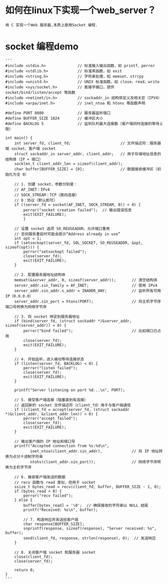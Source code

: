 # 如何在linux下实现一个web_server？
    用 C 实现一个Web 服务器,本质上是用Socket 编程.
# socket 编程demo
    '''
    #include <stdio.h>              // 标准输入输出函数，如 printf、perror
    #include <stdlib.h>             // 标准库函数，如 exit
    #include <string.h>             // 字符串处理，如 memset、strcpy
    #include <unistd.h>             // UNIX 标准函数，如 close、read、write
    #include <sys/socket.h>         // 套接字接口，提供 socket/bind/listen/accept 等函数
    #include <netinet/in.h>         // sockaddr_in 结构体定义及相关宏（IPV4）
    #include <arpa/inet.h>          // inet_ntoa 和 htons 等函数声明

    #define PORT 8080               // 服务器监听端口
    #define BUFFER_SIZE 1024        // 缓冲区大小
    #define BACKLOG 5               // 监听队列最大连接数（客户端同时连接的等待上限）

    int main() {
        int server_fd, client_fd;                      // 文件描述符：服务器端 socket、客户端 socket
        struct sockaddr_in server_addr, client_addr;   // 用于存储地址信息的结构体（IP + 端口）
        socklen_t client_addr_len = sizeof(client_addr);
        char buffer[BUFFER_SIZE] = {0};                // 数据接收缓冲区（初始化为全 0）

        // 1. 创建 socket，参数分别是：
        // AF_INET：IPv4
        // SOCK_STREAM：TCP（面向连接）
        // 0：协议（默认即可）
        if ((server_fd = socket(AF_INET, SOCK_STREAM, 0)) < 0) {
            perror("socket creation failed");  // 输出错误信息
            exit(EXIT_FAILURE);
            }

        // 设置 socket 选项 SO_REUSEADDR，允许端口重用
        // 否则服务重启时可能会提示“Address already in use”
        int opt = 1;
        if (setsockopt(server_fd, SOL_SOCKET, SO_REUSEADDR, &opt, sizeof(opt))) {
            perror("setsockopt failed");
            close(server_fd);
            exit(EXIT_FAILURE);
        }

        // 2. 配置服务器地址结构体
        memset(&server_addr, 0, sizeof(server_addr));       // 清空结构体
        server_addr.sin_family = AF_INET;                   // 使用 IPv4
        server_addr.sin_addr.s_addr = INADDR_ANY;           // 监听所有可用 IP（0.0.0.0）
        server_addr.sin_port = htons(PORT);                 // 将主机字节序端口号转换为网络字节序

        // 3. 将 socket 绑定到服务器地址
        if (bind(server_fd, (struct sockaddr *)&server_addr, sizeof(server_addr)) < 0) {
            perror("bind failed");                          // 比如端口已占用
            close(server_fd);
            exit(EXIT_FAILURE);
        }

        // 4. 开始监听，进入被动等待连接状态
        if (listen(server_fd, BACKLOG) < 0) {
            perror("listen failed");
            close(server_fd);
            exit(EXIT_FAILURE);
        }

        printf("Server listening on port %d...\n", PORT);

        // 5. 接受客户端连接（阻塞直到有连接）
        // 返回新的 socket 文件描述符（client_fd）用于与客户端通信
        if ((client_fd = accept(server_fd, (struct sockaddr *)&client_addr, &client_addr_len)) < 0) {
            perror("accept failed");
            close(server_fd);
            exit(EXIT_FAILURE);
        }

        // 输出客户端的 IP 地址和端口号
        printf("Accepted connection from %s:%d\n",
               inet_ntoa(client_addr.sin_addr),             // 将 IP 地址转换为点分十进制字符串
               ntohs(client_addr.sin_port));                // 网络字节序转换为主机字节序

        // 6. 接收客户端发送的数据
        // recv 函数与 read 类似，但用于 socket
        ssize_t bytes_read = recv(client_fd, buffer, BUFFER_SIZE - 1, 0);
        if (bytes_read < 0) {
            perror("recv failed");
        } else {
            buffer[bytes_read] = '\0';  // 确保接收的字符串以 NULL 结尾
            printf("Received: %s\n", buffer);

            // 7. 构造响应并发送给客户端
            char response[BUFFER_SIZE];
            snprintf(response, sizeof(response), "Server received: %s", buffer);
            send(client_fd, response, strlen(response), 0);  // 发送响应
        }

        // 8. 关闭客户端 socket 和服务器 socket
        close(client_fd);
        close(server_fd);

        return 0;
    }
    '''

